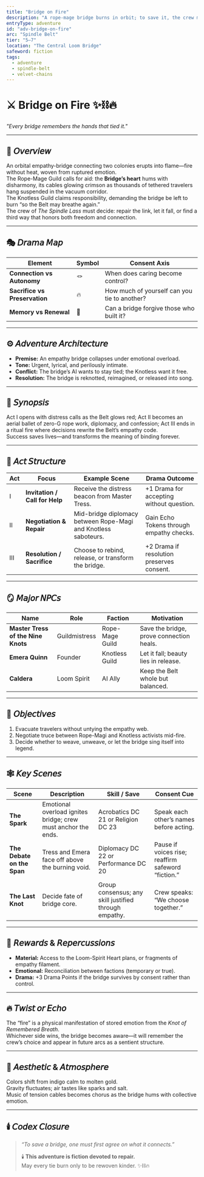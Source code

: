 ```yaml
---
title: "Bridge on Fire"
description: "A rope-mage bridge burns in orbit; to save it, the crew must mend more than cables."
entryType: adventure
id: "adv-bridge-on-fire"
arc: "Spindle Belt"
tier: "5–7"
location: "The Central Loom Bridge"
safeword: fiction
tags:
  - adventure
  - spindle-belt
  - velvet-chains
---
```


# ⚔️ Bridge on Fire ✨⛓️🔥  
*"Every bridge remembers the hands that tied it."*  

---

## 🌌 𝘖𝘷𝘦𝘳𝘷𝘪𝘦𝘸  
An orbital empathy-bridge connecting two colonies erupts into flame—fire without heat, woven from ruptured emotion.  
The Rope-Mage Guild calls for aid: the **Bridge’s heart** hums with disharmony, its cables glowing crimson as thousands of tethered travelers hang suspended in the vacuum corridor.  
The Knotless Guild claims responsibility, demanding the bridge be left to burn “so the Belt may breathe again.”  
The crew of *The Spindle Lass* must decide: repair the link, let it fall, or find a third way that honors both freedom and connection.  

---

## 🎭 𝘋𝘳𝘢𝘮𝘢 𝘔𝘢𝘱  
| Element | Symbol | Consent Axis |
|----------|---------|--------------|
| **Connection vs Autonomy** | 🪢 | When does caring become control? |
| **Sacrifice vs Preservation** | 🔥 | How much of yourself can you tie to another? |
| **Memory vs Renewal** | 💫 | Can a bridge forgive those who built it? |

---

## ⚙️ 𝘈𝘥𝘷𝘦𝘯𝘵𝘶𝘳𝘦 𝘈𝘳𝘤𝘩𝘪𝘵𝘦𝘤𝘵𝘶𝘳𝘦  
- **Premise:** An empathy bridge collapses under emotional overload.  
- **Tone:** Urgent, lyrical, and perilously intimate.  
- **Conflict:** The bridge’s AI wants to stay tied; the Knotless want it free.  
- **Resolution:** The bridge is reknotted, reimagined, or released into song.  

---

## 🔮 𝘚𝘺𝘯𝘰𝘱𝘴𝘪𝘴  
Act I opens with distress calls as the Belt glows red; Act II becomes an aerial ballet of zero-G rope work, diplomacy, and confession; Act III ends in a ritual fire where decisions rewrite the Belt’s empathy code.  
Success saves lives—and transforms the meaning of binding forever.  

---

## 🧩 𝘈𝘤𝘵 𝘚𝘵𝘳𝘶𝘤𝘵𝘶𝘳𝘦  
| Act | Focus | Example Scene | Drama Outcome |
|------|--------|----------------|----------------|
| I | **Invitation / Call for Help** | Receive the distress beacon from Master Tress. | +1 Drama for accepting without question. |
| II | **Negotiation & Repair** | Mid-bridge diplomacy between Rope-Magi and Knotless saboteurs. | Gain Echo Tokens through empathy checks. |
| III | **Resolution / Sacrifice** | Choose to rebind, release, or transform the bridge. | +2 Drama if resolution preserves consent. |

---

## 🪞 𝘔𝘢𝘫𝘰𝘳 𝘕𝘗𝘊𝘴  
| Name | Role | Faction | Motivation |
|------|------|----------|-------------|
| **Master Tress of the Nine Knots** | Guildmistress | Rope-Mage Guild | Save the bridge, prove connection heals. |
| **Emera Quinn** | Founder | Knotless Guild | Let it fall; beauty lies in release. |
| **Caldera** | Loom Spirit | AI Ally | Keep the Belt whole but balanced. |

---

## 🎯 𝘖𝘣𝘫𝘦𝘤𝘵𝘪𝘷𝘦𝘴  
1. Evacuate travelers without untying the empathy web.  
2. Negotiate truce between Rope-Magi and Knotless activists mid-fire.  
3. Decide whether to weave, unweave, or let the bridge sing itself into legend.  

---

## 🕸️ 𝘒𝘦𝘺 𝘚𝘤𝘦𝘯𝘦𝘴  
| Scene | Description | Skill / Save | Consent Cue |
|--------|--------------|--------------|--------------|
| **The Spark** | Emotional overload ignites bridge; crew must anchor the ends. | Acrobatics DC 21 or Religion DC 23 | Speak each other’s names before acting. |
| **The Debate on the Span** | Tress and Emera face off above the burning void. | Diplomacy DC 22 or Performance DC 20 | Pause if voices rise; reaffirm safeword “fiction.” |
| **The Last Knot** | Decide fate of bridge core. | Group consensus; any skill justified through empathy. | Crew speaks: “We choose together.” |

---

## 💎 𝘙𝘦𝘸𝘢𝘳𝘥𝘴 & 𝘙𝘦𝘱𝘦𝘳𝘤𝘶𝘴𝘴𝘪𝘰𝘯𝘴  
- **Material:** Access to the Loom-Spirit Heart plans, or fragments of empathy filament.  
- **Emotional:** Reconciliation between factions (temporary or true).  
- **Drama:** +3 Drama Points if the bridge survives by consent rather than control.  

---

## 🔥 𝘛𝘸𝘪𝘴𝘵 𝘰𝘳 𝘌𝘤𝘩𝘰  
The “fire” is a physical manifestation of stored emotion from the *Knot of Remembered Breath*.  
Whichever side wins, the bridge becomes aware—it will remember the crew’s choice and appear in future arcs as a sentient structure.  

---

## 💋 𝘈𝘦𝘴𝘵𝘩𝘦𝘵𝘪𝘤 & 𝘈𝘵𝘮𝘰𝘴𝘱𝘩𝘦𝘳𝘦  
Colors shift from indigo calm to molten gold.  
Gravity fluctuates; air tastes like sparks and salt.  
Music of tension cables becomes chorus as the bridge hums with collective emotion.  

---

## 🕯️ 𝘊𝘰𝘥𝘦𝘹 𝘊𝘭𝘰𝘴𝘶𝘳𝘦  
> *“To save a bridge, one must first agree on what it connects.”*  
>  
> 🕯️ **This adventure is fiction devoted to repair.**  
> May every tie burn only to be rewoven kinder. ✨⛓️🔥